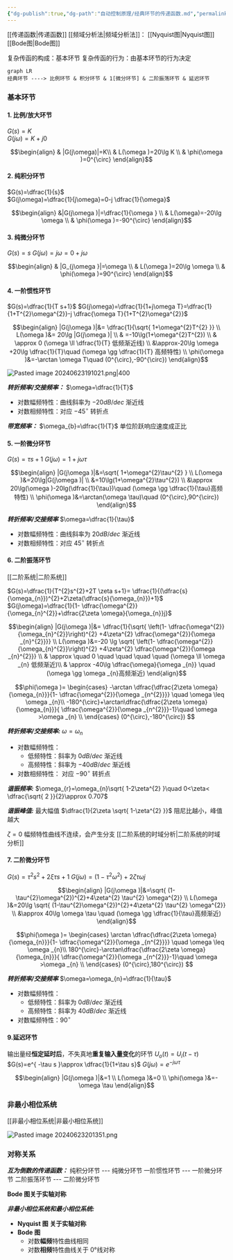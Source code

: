 ```yaml
---
{"dg-publish":true,"dg-path":"自动控制原理/经典环节的传递函数.md","permalink":"/自动控制原理/经典环节的传递函数/","dgPassFrontmatter":true,"noteIcon":"","created":"2024-04-16T13:01:27.455+08:00","updated":"2024-10-04T14:34:41.785+08:00"}
---
```


[[传递函数\|传递函数]]
[[频域分析法\|频域分析法]]： [[Nyquist图\|Nyquist图]]   [[Bode图\|Bode图]]

复杂传函的构成：基本环节 
复杂传函的行为：由基本环节的行为决定


```mermaid
graph LR
经典环节 ----> 比例环节 & 积分环节 & 1[微分环节] & 二阶振荡环节 & 延迟环节
```

### 基本环节
#### 1. 比例/放大环节
$G(s)=K$   
$G(j\omega)=K+j0$

$$\begin{align}
 & |G(j\omega)|=K\\ 
& L(\omega )=20\lg K \\
 & \phi(\omega )=0^{\circ}
\end{align}$$

#### 2. 纯积分环节

$G(s)=\dfrac{1}{s}$    
$G(j\omega)=\dfrac{1}{j\omega}=0-j \dfrac{1}{\omega}$

$$\begin{align}
 &|G(j\omega )|=\dfrac{1}{\omega } \\
& L(\omega)=-20\lg \omega  \\
 & \phi(\omega )=-90^{\circ}
\end{align}$$

#### 3. 纯微分环节

$G(s)=s$
$G(j\omega)=j\omega=0+j\omega$

$$\begin{align} 
& |G_{j\omega }|=\omega  \\ 
& L(\omega )=20\lg \omega  \\
 & \phi(\omega )=90^{\circ}
\end{align}$$

#### 4. 一阶惯性环节
$G(s)=\dfrac{1}{T s+1}$
$G(j\omega)=\dfrac{1}{1+j\omega T}=\dfrac{1}{1+T^{2}\omega^{2}}-j \dfrac{\omega T}{1+T^{2}\omega^{2}}$

$$\begin{align}
 |G(j\omega )|&= \dfrac{1}{\sqrt{ 1+\omega^{2}T^{2} }} \\
 L(\omega )&= 20\lg |G(j\omega )| \\
 & =-10\lg(1+\omega^{2}T^{2}) \\
 & \approx 0 (\omega \ll \dfrac{1}{T} 低频渐近线) \\
&\approx-20\lg \omega +20\lg \dfrac{1}{T}\quad (\omega \gg \dfrac{1}{T} 高频特性) \\
 \phi(\omega )&=-\arctan \omega T\quad (0^{\circ},-90^{\circ})
\end{align}$$

![Pasted image 20240623191021.png|400](/img/user/Functional%20files/Photo%20Resources/Pasted%20image%2020240623191021.png)

***转折频率/交接频率：***   $\omega=\dfrac{1}{T}$   
- 对数幅频特性：曲线斜率为 $-20dB/dec$ 渐近线
- 对数相频特性：对应 $-45^{\circ}$  转折点

***带宽频率：***  $\omega_{b}=\dfrac{1}{T}$
单位阶跃响应速度成正比

#### 5. 一阶微分环节
$G(s)=\tau s+1$
$G(j\omega)=1+j\omega \tau$

$$\begin{align}
|G(j\omega )|&=\sqrt{ 1+\omega^{2}\tau^{2} } \\
L(\omega )&=20\lg|G(j\omega )| \\
&=10\lg(1+\omega^{2}\tau^{2}) \\
&\approx 20\lg(\omega )-20lg(\dfrac{1}{\tau})\quad  (\omega \gg \dfrac{1}{\tau}高频特性) \\
\phi(\omega )&=\arctan(\omega \tau)\quad (0^{\circ},90^{\circ})
\end{align}$$


***转折频率/交接频率***   $\omega=\dfrac{1}{\tau}$   
- 对数幅频特性：曲线斜率为 $20dB/dec$ 渐近线
- 对数相频特性：对应 $45^{\circ}$  转折点

#### 6. 二阶振荡环节

[[二阶系统\|二阶系统]]

$G(s)=\dfrac{1}{T^{2}s^{2}+2T \zeta s+1}= \dfrac{1}{(\dfrac{s}{\omega_{n}})^{2}+2\zeta(\dfrac{s}{\omega_{n}})+1}$
$G(j\omega)=\dfrac{1}{1- \dfrac{\omega^{2}}{\omega_{n}^{2}}+\dfrac{2\zeta \omega}{\omega_{n}}j}$


$$\begin{align}
 |G(j\omega )|&= \dfrac{1}{\sqrt{ \left(1- \dfrac{\omega^{2}}{\omega_{n}^{2}}\right)^{2} +4\zeta^{2} \dfrac{\omega^{2}}{\omega _{n}^{2}}}} \\
L(\omega )&=-20 \lg \sqrt{  \left(1- \dfrac{\omega^{2}}{\omega_{n}^{2}}\right)^{2} +4\zeta^{2} \dfrac{\omega^{2}}{\omega _{n}^{2}}} \\
 & \approx \quad 0    \quad \quad \quad \quad  (\omega \ll \omega _{n} 低频渐近)\\
& \approx -40\lg \dfrac{\omega}{\omega _{n}} \quad (\omega \gg \omega _{n}高频渐近)
\end{align}$$


$$\phi(\omega )= \begin{cases}
-\arctan \dfrac{\dfrac{2\zeta \omega}{\omega_{n}}}{1- \dfrac{\omega^{2}}{\omega _{n^{2}}}} \quad \omega \leq \omega _{n}\\
-180^{\circ}+\arctan\dfrac{\dfrac{2\zeta \omega}{\omega_{n}}}{ \dfrac{\omega^{2}}{\omega _{n^{2}}}-1}\quad \omega >\omega _{n} \\
\end{cases}
(0^{\circ},-180^{\circ})
$$


***转折频率/交接频率:***   $\omega=\omega_{n}$  
- 对数幅频特性：
	- 低频特性：斜率为 $0dB/dec$ 渐近线
	- 高频特性：斜率为 $-40dB/dec$ 渐近线
- 对数相频特性：
	对应 $-90^{\circ}$ 转折点

***谐振频率:*** 
$\omega_{r}=\omega_{n}\sqrt{ 1-2\zeta^{2} }\quad 0<\zeta< \dfrac{\sqrt{ 2 }}{2}\approx 0.707$

***谐振峰值:***
最大幅值  $\dfrac{1}{2\zeta \sqrt{ 1-\zeta^{2} }}$
阻尼比越小，峰值越大

$\zeta=0$ 幅频特性曲线不连续，会产生分支
[[二阶系统的时域分析\|二阶系统的时域分析]]

#### 7. 二阶微分环节

$G(s)=\tau^{2} s^{2}+2\xi \tau s+1$
$G(j\omega)=(1-\tau^{2}\omega^{2})+2\zeta \tau \omega j$

$$\begin{align}
|G(j\omega )|&=\sqrt{  (1-\tau^{2}\omega^{2})^{2}+4\zeta^{2} \tau^{2} \omega^{2}} \\
L(\omega )&=20\lg \sqrt{  (1-\tau^{2}\omega^{2})^{2}+4\zeta^{2} \tau^{2} \omega^{2}} \\
&\approx 40\lg \omega \tau \quad (\omega \gg \dfrac{1}{\tau}高频渐近)
\end{align}$$

$$\phi(\omega )= \begin{cases}
\arctan \dfrac{\dfrac{2\zeta \omega}{\omega_{n}}}{1- \dfrac{\omega^{2}}{\omega _{n^{2}}}} \quad \omega \leq \omega _{n}\\
180^{\circ}-\arctan\dfrac{\dfrac{2\zeta \omega}{\omega_{n}}}{ \dfrac{\omega^{2}}{\omega _{n^{2}}}-1}\quad \omega >\omega _{n} \\
\end{cases}
(0^{\circ},180^{\circ})
$$


***转折频率/交接频率***   $\omega=\omega_{n}=\dfrac{1}{\tau}$  
- 对数幅频特性：
	- 低频特性：斜率为 $0dB/dec$ 渐近线
	- 高频特性：斜率为 $40dB/dec$ 渐近线
- 对数幅频特性：$90^{\circ}$

#### 9.延迟环节
输出量经**恒定延时后**，不失真地**重复输入量变化**的环节
$U_{o}(t)=U_{i}(t-\tau)$
$G(s)=e^{ -\tau s }\approx \dfrac{1}{1+\tau s}$
$G(j\omega)=e^{ -j\omega \tau }$

$$\begin{align}
|G(j\omega )|&=1 \\
L(\omega )&=0 \\
\phi(\omega )&=-\omega \tau
\end{align}$$

### 非最小相位系统
[[非最小相位系统\|非最小相位系统]]

![Pasted image 20240623201351.png](/img/user/Functional%20files/Photo%20Resources/Pasted%20image%2020240623201351.png)

### 对称关系
***互为倒数的传递函数：***
	纯积分环节  ---  纯微分环节
	一阶惯性环节 --- 一阶微分环节
	二阶振荡环节 --- 二阶微分环节 
	
**Bode 图关于实轴对称**

***非最小相位系统和最小相位系统:***
- **Nyquist 图**
	**关于实轴对称**
- **Bode 图**
	- 对数**幅频**特性曲线相同
	- 对数**相频**特性曲线关于 0°线对称

